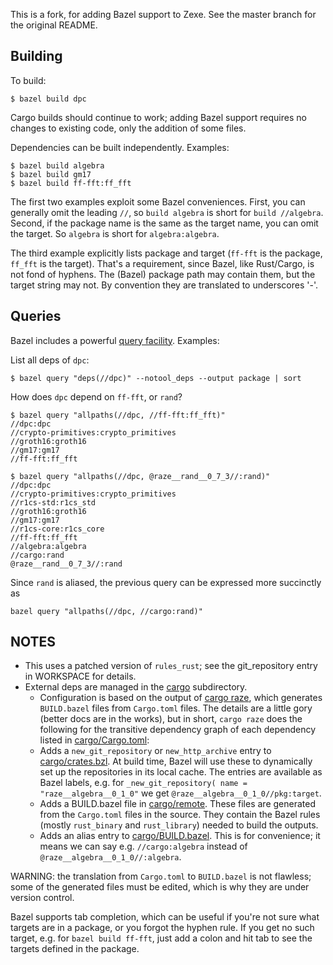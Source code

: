 This is a fork, for adding Bazel support to Zexe.  See the master branch for the original README.

## Building

To build:

```
$ bazel build dpc
```

Cargo builds should continue to work; adding Bazel support requires no
changes to existing code, only the addition of some files.

Dependencies can be built independently.  Examples:

```
$ bazel build algebra
$ bazel build gm17
$ bazel build ff-fft:ff_fft
```

The first two examples exploit some Bazel conveniences.  First, you can generally omit the leading `//`, so `build algebra` is short for `build //algebra`. Second, if the package name is the same as the target name, you can omit the target.  So `algebra` is short for `algebra:algebra`.

The third example explicitly lists package and target (`ff-fft` is the
package, `ff_fft` is the target).  That's a requirement, since Bazel,
like Rust/Cargo, is not fond of hyphens.  The (Bazel) package path may
contain them, but the target string may not. By convention they are
translated to underscores '-'.

## Queries

Bazel includes a powerful [query facility](https://docs.bazel.build/versions/master/query-how-to.html).  Examples:

List all deps of `dpc`:

`$ bazel query "deps(//dpc)" --notool_deps --output package | sort`

How does `dpc` depend on `ff-fft`, or `rand`?

```
$ bazel query "allpaths(//dpc, //ff-fft:ff_fft)"
//dpc:dpc
//crypto-primitives:crypto_primitives
//groth16:groth16
//gm17:gm17
//ff-fft:ff_fft
```

```
$ bazel query "allpaths(//dpc, @raze__rand__0_7_3//:rand)"
//dpc:dpc
//crypto-primitives:crypto_primitives
//r1cs-std:r1cs_std
//groth16:groth16
//gm17:gm17
//r1cs-core:r1cs_core
//ff-fft:ff_fft
//algebra:algebra
//cargo:rand
@raze__rand__0_7_3//:rand
```

Since `rand` is aliased, the previous query can be expressed more
succinctly as

```
bazel query "allpaths(//dpc, //cargo:rand)"
```

## NOTES

* This uses a patched version of `rules_rust`; see the git_repository
  entry in WORKSPACE for details.
* External deps are managed in the [cargo](./cargo) subdirectory.
  * Configuration is based on the output of [cargo raze](https://github.com/google/cargo-raze), which generates `BUILD.bazel` files from `Cargo.toml` files.  The details are a little gory (better docs are in the works), but in short, `cargo raze` does the following for the transitive dependency graph of each dependency listed in [cargo/Cargo.toml](./cargo/Cargo.toml):
  * Adds a `new_git_repository` or `new_http_archive` entry to
    [cargo/crates.bzl](./cargo/BUILD.bazel).  At build time, Bazel
    will use these to dynamically set up the repositories in its local
    cache.  The entries are available as Bazel labels, e.g. for
    `_new_git_repository( name = "raze__algebra__0_1_0"` we get
    `@raze__algebra__0_1_0//pkg:target`.
  * Adds a BUILD.bazel file in [cargo/remote](./cargo/remote). These
    files are generated from the `Cargo.toml` files in the source.
    They contain the Bazel rules (mostly `rust_binary` and
    `rust_library`) needed to build the outputs.
  * Adds an alias entry to
    [cargo/BUILD.bazel](./cargo/BUILD.bazel). This is for convenience;
    it means we can say e.g. `//cargo:algebra` instead of
    `@raze__algebra__0_1_0//:algebra`.

WARNING: the translation from `Cargo.toml` to `BUILD.bazel` is not
flawless; some of the generated files must be edited, which is why
they are under version control.

Bazel supports tab completion, which can be useful if you're not sure
what targets are in a package, or you forgot the hyphen rule. If you
get no such target, e.g. for `bazel build ff-fft`, just add a colon
and hit tab to see the targets defined in the package.

